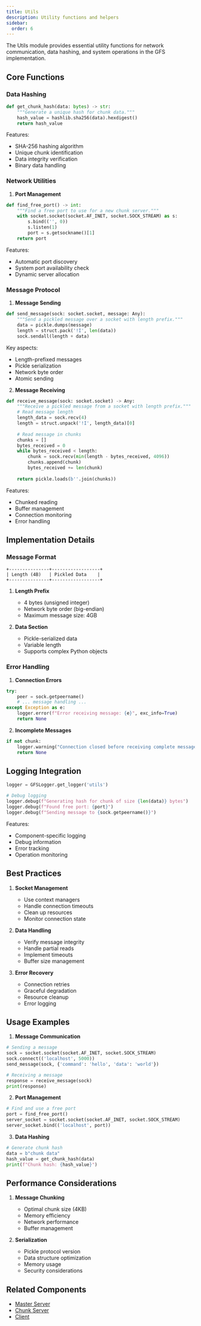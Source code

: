 ```yaml
---
title: Utils
description: Utility functions and helpers
sidebar:
  order: 6
---
```


The Utils module provides essential utility functions for network communication, data hashing, and system operations in the GFS implementation.

## Core Functions

### Data Hashing

```python
def get_chunk_hash(data: bytes) -> str:
    """Generate a unique hash for chunk data."""
    hash_value = hashlib.sha256(data).hexdigest()
    return hash_value
```

Features:
- SHA-256 hashing algorithm
- Unique chunk identification
- Data integrity verification
- Binary data handling

### Network Utilities

1. **Port Management**
```python
def find_free_port() -> int:
    """Find a free port to use for a new chunk server."""
    with socket.socket(socket.AF_INET, socket.SOCK_STREAM) as s:
        s.bind(('', 0))
        s.listen(1)
        port = s.getsockname()[1]
    return port
```

Features:
- Automatic port discovery
- System port availability check
- Dynamic server allocation

### Message Protocol

1. **Message Sending**
```python
def send_message(sock: socket.socket, message: Any):
    """Send a pickled message over a socket with length prefix."""
    data = pickle.dumps(message)
    length = struct.pack('!I', len(data))
    sock.sendall(length + data)
```

Key aspects:
- Length-prefixed messages
- Pickle serialization
- Network byte order
- Atomic sending

2. **Message Receiving**
```python
def receive_message(sock: socket.socket) -> Any:
    """Receive a pickled message from a socket with length prefix."""
    # Read message length
    length_data = sock.recv(4)
    length = struct.unpack('!I', length_data)[0]
    
    # Read message in chunks
    chunks = []
    bytes_received = 0
    while bytes_received < length:
        chunk = sock.recv(min(length - bytes_received, 4096))
        chunks.append(chunk)
        bytes_received += len(chunk)
    
    return pickle.loads(b''.join(chunks))
```

Features:
- Chunked reading
- Buffer management
- Connection monitoring
- Error handling

## Implementation Details

### Message Format
```
+---------------+------------------+
| Length (4B)   | Pickled Data    |
+---------------+------------------+
```

1. **Length Prefix**
   - 4 bytes (unsigned integer)
   - Network byte order (big-endian)
   - Maximum message size: 4GB

2. **Data Section**
   - Pickle-serialized data
   - Variable length
   - Supports complex Python objects

### Error Handling

1. **Connection Errors**
```python
try:
    peer = sock.getpeername()
    # ... message handling ...
except Exception as e:
    logger.error(f"Error receiving message: {e}", exc_info=True)
    return None
```

2. **Incomplete Messages**
```python
if not chunk:
    logger.warning("Connection closed before receiving complete message")
    return None
```

## Logging Integration

```python
logger = GFSLogger.get_logger('utils')

# Debug logging
logger.debug(f"Generating hash for chunk of size {len(data)} bytes")
logger.debug(f"Found free port: {port}")
logger.debug(f"Sending message to {sock.getpeername()}")
```

Features:
- Component-specific logging
- Debug information
- Error tracking
- Operation monitoring

## Best Practices

1. **Socket Management**
   - Use context managers
   - Handle connection timeouts
   - Clean up resources
   - Monitor connection state

2. **Data Handling**
   - Verify message integrity
   - Handle partial reads
   - Implement timeouts
   - Buffer size management

3. **Error Recovery**
   - Connection retries
   - Graceful degradation
   - Resource cleanup
   - Error logging

## Usage Examples

1. **Message Communication**
```python
# Sending a message
sock = socket.socket(socket.AF_INET, socket.SOCK_STREAM)
sock.connect(('localhost', 5000))
send_message(sock, {'command': 'hello', 'data': 'world'})

# Receiving a message
response = receive_message(sock)
print(response)
```

2. **Port Management**
```python
# Find and use a free port
port = find_free_port()
server_socket = socket.socket(socket.AF_INET, socket.SOCK_STREAM)
server_socket.bind(('localhost', port))
```

3. **Data Hashing**
```python
# Generate chunk hash
data = b"chunk data"
hash_value = get_chunk_hash(data)
print(f"Chunk hash: {hash_value}")
```

## Performance Considerations

1. **Message Chunking**
   - Optimal chunk size (4KB)
   - Memory efficiency
   - Network performance
   - Buffer management

2. **Serialization**
   - Pickle protocol version
   - Data structure optimization
   - Memory usage
   - Security considerations

## Related Components
- [Master Server](master)
- [Chunk Server](chunk-server)
- [Client](client)